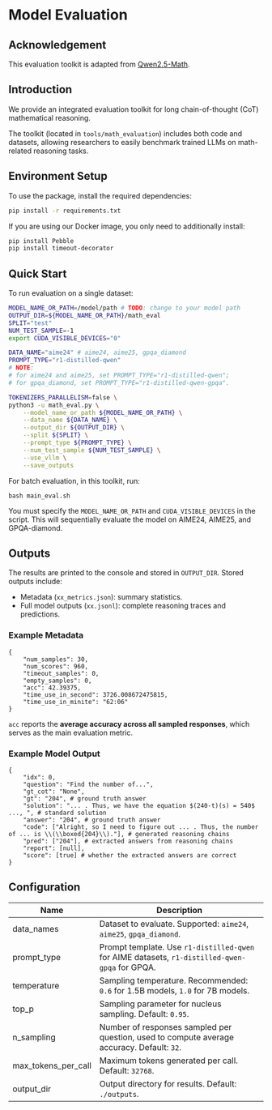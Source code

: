 # Model Evaluation

## Acknowledgement

This evaluation toolkit is adapted from [Qwen2.5-Math](https://github.com/QwenLM/Qwen2.5-Math). 

## Introduction

We provide an integrated evaluation toolkit for long chain-of-thought (CoT) mathematical reasoning. 

The toolkit (located in `tools/math_evaluation`) includes both code and datasets, allowing researchers to easily benchmark trained LLMs on math-related reasoning tasks.

## Environment Setup

To use the package, install the required dependencies:

```bash
pip install -r requirements.txt 
```

If you are using our Docker image, you only need to additionally install:

```bash
pip install Pebble
pip install timeout-decorator
```

## Quick Start

To run evaluation on a single dataset:

```bash
MODEL_NAME_OR_PATH=/model/path # TODO: change to your model path
OUTPUT_DIR=${MODEL_NAME_OR_PATH}/math_eval
SPLIT="test"
NUM_TEST_SAMPLE=-1
export CUDA_VISIBLE_DEVICES="0"

DATA_NAME="aime24" # aime24, aime25, gpqa_diamond
PROMPT_TYPE="r1-distilled-qwen"  
# NOTE:
# for aime24 and aime25, set PROMPT_TYPE="r1-distilled-qwen";
# for gpqa_diamond, set PROMPT_TYPE="r1-distilled-qwen-gpqa".

TOKENIZERS_PARALLELISM=false \
python3 -u math_eval.py \
    --model_name_or_path ${MODEL_NAME_OR_PATH} \
    --data_name ${DATA_NAME} \
    --output_dir ${OUTPUT_DIR} \
    --split ${SPLIT} \
    --prompt_type ${PROMPT_TYPE} \
    --num_test_sample ${NUM_TEST_SAMPLE} \
    --use_vllm \
    --save_outputs
```

For batch evaluation, in this toolkit, run:

```
bash main_eval.sh
```

You must specify the `MODEL_NAME_OR_PATH` and `CUDA_VISIBLE_DEVICES` in the script. This will sequentially evaluate the model on AIME24, AIME25, and GPQA-diamond.

## Outputs

The results are printed to the console and stored in `OUTPUT_DIR`.
Stored outputs include:

- Metadata (`xx_metrics.json`): summary statistics.
- Full model outputs (`xx.jsonl`): complete reasoning traces and predictions.

### Example Metadata

```
{
    "num_samples": 30,
    "num_scores": 960,
    "timeout_samples": 0,
    "empty_samples": 0,
    "acc": 42.39375,
    "time_use_in_second": 3726.008672475815,
    "time_use_in_minite": "62:06"
}
```

`acc` reports the **average accuracy across all sampled responses**, which serves as the main evaluation metric.

### Example Model Output

```
{
    "idx": 0, 
    "question": "Find the number of...", 
    "gt_cot": "None", 
    "gt": "204", # ground truth answer
    "solution": "... . Thus, we have the equation $(240-t)(s) = 540$ ..., ", # standard solution
    "answer": "204", # ground truth answer
    "code": ["Alright, so I need to figure out ... . Thus, the number of ... is \\(\\boxed{204}\\)."], # generated reasoning chains
    "pred": ["204"], # extracted answers from reasoning chains
    "report": [null], 
    "score": [true] # whether the extracted answers are correct
}
```

## Configuration


| Name                | Description                                                                                    |
| ------------------- | ---------------------------------------------------------------------------------------------- |
| data_names          | Dataset to evaluate. Supported: `aime24`, `aime25`, `gpqa_diamond`.                            |
| prompt_type         | Prompt template. Use `r1-distilled-qwen` for AIME datasets, `r1-distilled-qwen-gpqa` for GPQA. |
| temperature         | Sampling temperature. Recommended: `0.6` for 1.5B models, `1.0` for 7B models.                 |
| top_p               | Sampling parameter for nucleus sampling. Default: `0.95`.                                      |
| n_sampling          | Number of responses sampled per question, used to compute average accuracy. Default: `32`.     |
| max_tokens_per_call | Maximum tokens generated per call. Default: `32768`.                                           |
| output_dir          | Output directory for results. Default: `./outputs`.                                            |
